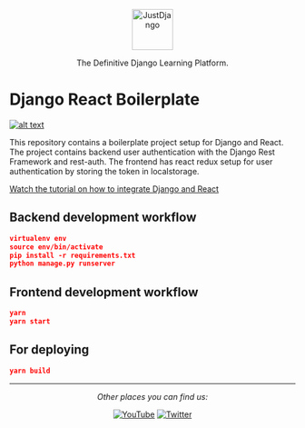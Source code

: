 <p align="center">
  <p align="center">
    <a href="https://justdjango.com/?utm_source=github&utm_medium=logo" target="_blank">
      <img src="https://assets.justdjango.com/static/branding/logo.svg" alt="JustDjango" height="72">
    </a>
  </p>
  <p align="center">
    The Definitive Django Learning Platform.
  </p>
</p>

# Django React Boilerplate

[![alt text](https://github.com/justdjango/django-react-boilerplate/blob/master/thumbnail.png "Logo")](https://youtu.be/YKYVv0gm_0o)

This repository contains a boilerplate project setup for Django and React. The project contains backend user authentication with the Django Rest Framework and rest-auth. The frontend has react redux setup for user authentication by storing the token in localstorage.

[Watch the tutorial on how to integrate Django and React](https://youtu.be/YKYVv0gm_0o)

## Backend development workflow

```json
virtualenv env
source env/bin/activate
pip install -r requirements.txt
python manage.py runserver
```

## Frontend development workflow

```json
yarn
yarn start
```

## For deploying

```json
yarn build
```

---

<div align="center">

<i>Other places you can find us:</i><br>

<a href="https://www.youtube.com/channel/UCRM1gWNTDx0SHIqUJygD-kQ" target="_blank"><img src="https://img.shields.io/badge/YouTube-%23E4405F.svg?&style=flat-square&logo=youtube&logoColor=white" alt="YouTube"></a>
<a href="https://www.twitter.com/justdjangocode" target="_blank"><img src="https://img.shields.io/badge/Twitter-%231877F2.svg?&style=flat-square&logo=twitter&logoColor=white" alt="Twitter"></a>

</div>
